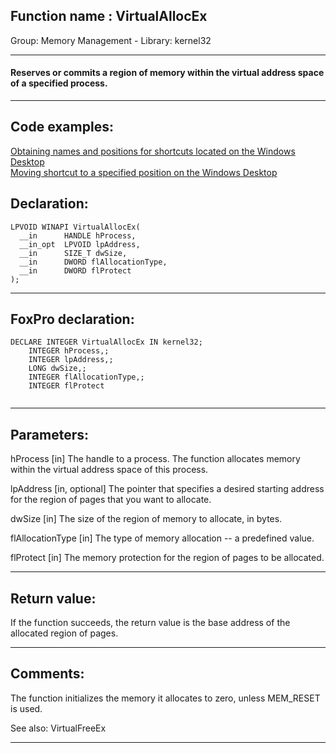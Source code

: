 
## Function name : VirtualAllocEx
Group: Memory Management - Library: kernel32    
***  


#### Reserves or commits a region of memory within the virtual address space of a specified process.
***  


## Code examples:
[Obtaining names and positions for shortcuts located on the Windows Desktop](../../samples/sample_579.md)  
[Moving shortcut to a specified position on the Windows Desktop](../../samples/sample_581.md)  

## Declaration:
```foxpro  
LPVOID WINAPI VirtualAllocEx(
  __in      HANDLE hProcess,
  __in_opt  LPVOID lpAddress,
  __in      SIZE_T dwSize,
  __in      DWORD flAllocationType,
  __in      DWORD flProtect
);  
```  
***  


## FoxPro declaration:
```foxpro  
DECLARE INTEGER VirtualAllocEx IN kernel32;
	INTEGER hProcess,;
	INTEGER lpAddress,;
	LONG dwSize,;
	INTEGER flAllocationType,;
	INTEGER flProtect
  
```  
***  


## Parameters:
hProcess [in]
The handle to a process. The function allocates memory within the virtual address space of this process.

lpAddress [in, optional]
The pointer that specifies a desired starting address for the region of pages that you want to allocate.

dwSize [in]
The size of the region of memory to allocate, in bytes.

flAllocationType [in]
The type of memory allocation -- a predefined value.

flProtect [in]
The memory protection for the region of pages to be allocated.  
***  


## Return value:
If the function succeeds, the return value is the base address of the allocated region of pages.  
***  


## Comments:
The function initializes the memory it allocates to zero, unless MEM_RESET is used.  
  
See also: VirtualFreeEx   
  
***  


